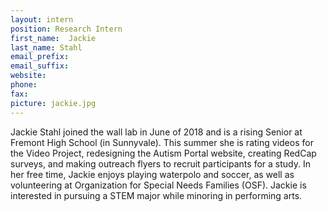 ```yaml
---
layout: intern
position: Research Intern
first_name:  Jackie
last_name: Stahl
email_prefix: 
email_suffix: 
website:
phone:
fax:
picture: jackie.jpg
---
```


Jackie Stahl joined the wall lab in June of 2018 and is a rising Senior at Fremont High School (in Sunnyvale). This summer she is rating videos for the Video Project, redesigning the Autism Portal website, creating RedCap surveys, and making outreach flyers to recruit participants for a study. In her free time, Jackie enjoys playing waterpolo and soccer, as well as volunteering at Organization for Special Needs Families (OSF). Jackie is interested in pursuing a STEM major while minoring in performing arts.